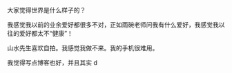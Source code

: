 大家觉得世界是什么样子的？

我感觉我以前的业余爱好都很多不对，正如雨碗老师问我有什么爱好，我感觉我以往的爱好都太不“健康”！

山水先生喜欢自拍。我感觉我做不来。我的手机很难用。

我觉得写点博客也好，并且其实 d
<!--stackedit_data:
eyJoaXN0b3J5IjpbMjA5MjEzNjg3Ml19
-->